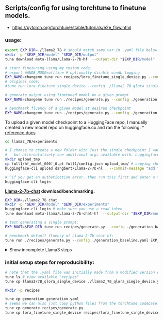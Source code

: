 ## Scripts/config for using torchtune to finetune models.

* https://pytorch.org/torchtune/stable/tutorials/e2e_flow.html


### usage:

````bash
export EXP_DIR=./llama2_7B # should match same var in .yaml file below
mkdir -p "$EXP_DIR/model" "$EXP_DIR/output"
tune download meta-llama/Llama-2-7b-hf  --output-dir "$EXP_DIR/model"

# start finetuning using my custom code:
# export WANDB_MODE=offline # optionally disable wandb logging
EXP_NAME=changeme tune run recipes/lora_finetune_single_device.py --config ./llama2_7B_qlora_single_device.yaml
# original code:
#tune run lora_finetune_single_device --config ./llama2_7B_qlora_single_device.yaml

# generate output using finetuned model on a given prompt
EXP_NAME=changeme tune run ./recipes/generate.py --config ./generation.yaml CHKP_NUM=3 benchmark_fluency=false prompt="Vertel me een kort verhaal over de dag van een student die aan zijn scriptie werkt."

# benchmark fluency of a given model at desired checkpoint
EXP_NAME=changeme tune run ./recipes/generate.py --config ./generation.yaml CHKP_NUM=3 benchmark_fluency=true benchmark_judge=gpt-3.5-turbo-0125 #gpt-4-0125-preview
````

To upload a given model checkpoint to a HuggingFace repo, I manually created a new model repo on huggingface.co and ran the following:
    * [reference docs](https://pytorch.org/torchtune/stable/tutorials/e2e_flow.html#uploading-your-model-to-the-hugging-face-hub)

````bash
cd llama2_7B/experiments

# I choose to create a new folder with just the single checkpoint I wanted
#   but alternatatively see additional args available with: huggingface-cli upload -h
mkdir upload_tmp
cp full1/hf_model_000?_0.pt full1/config.json upload_tmp/ # copying checkpoint 0 of experiment "full1"
huggingface-cli upload dangbert/Llama-2-7b-nl . --commit-message "add full1, checkpoint 0" 

# ^if you get an authetication error, then run this first and enter a token with write access to your model's repo
huggingface-cli login
````


**[Llama-2-7b-chat](https://huggingface.co/meta-llama/Llama-2-7b-chat-hf) download/benchmarking:**

````bash
EXP_DIR=./llama2_7B_chat
mkdir -p "$EXP_DIR/model" "$EXP_DIR/experiments"
huggingface-cli login # make sure you use a read token
tune download meta-llama/Llama-2-7b-chat-hf  --output-dir "$EXP_DIR/model"

# test generating a single prompt:
EXP_ROOT=$EXP_DIR tune run recipes/generate.py --config ./generation_baseline.yaml prompt="What is llama?" benchmark_fluency=false

# benchmark default fluency of Llama-2-7b-chat-hf:
tune run ./recipes/generate.py --config ./generation_baseline.yaml EXP_ROOT=$EXP_DIR benchmark_fluency=true benchmark_judge=gpt-4-0125-preview
````


<details>
<summary>Show incomplete Llama3 steps</summary>
Not covered by this project is **[Llama-3-8b-Instruct](https://huggingface.co/meta-llama/Meta-Llama-3-8B-Instruct)**, but it can be downloaded with:

````bash
EXP_DIR=./llama3_8B_instruct
mkdir -p "$EXP_DIR/model" "$EXP_DIR/experiments"
huggingface-cli login # make sure you use a read token
tune download meta-llama/Meta-Llama-3-8B  --output-dir "$EXP_DIR/model"
````

The above is not fully tested...
</details>


### initial setup steps for reproducibility:
````bash
# note that the .yaml file was initially made from a modified version of a default recipe:
tune ls # view available "recipes"
tune cp llama2/7B_qlora_single_device ./llama2_7B_qlora_single_device.yaml

mkdir -p recipes

tune cp generation generation.yaml 
# seems we can also just copy python files from the torchtune codebase!
tune cp generate recipes/generate.py
tune cp lora_finetune_single_device recipes/lora_finetune_single_device.py
````
